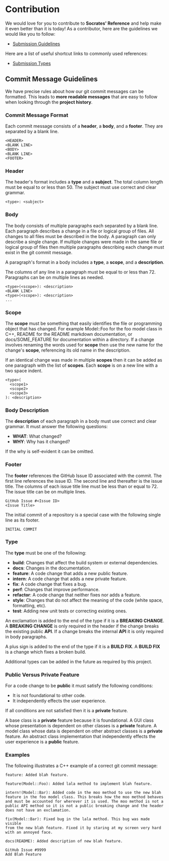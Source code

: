 # Contribution

We would love for you to contribute to __Socrates' Reference__ and help make it even better than it is today!  As a contributor, here are the guidelines we would like you to follow:

* [Submission Guidelines](#submit)

Here are a list of useful shortcut links to commonly used references:

* [Submission Types](#submit_type)

## <a name="submit"></a> Commit Message Guidelines

We have precise rules about how our git commit messages can be formatted. This leads to __more readable messages__ that are easy to follow when looking through the __project history__.

### Commit Message Format

Each commit message consists of a __header__, a __body__, and a __footer__. They are separated by a blank line.

```
<HEADER>
<BLANK LINE>
<BODY>
<BLANK LINE>
<FOOTER>
```

### Header

The header's format includes a __type__ and a __subject__. The total column length must be equal to or less than 50. The subject must use correct and clear grammar.

```
<type>: <subject>
```

### Body

The body consists of multiple paragraphs each separated by a blank line. Each paragraph describes a change in a file or logical group of files. All changes to all files must be described in the body. A paragraph can only describe a single change. If multiple changes were made in the same file or logical group of files then multiple paragraphs describing each change must exist in the git commit message.

A paragraph's format in a body includes a __type__, a __scope__, and a __description__.

The columns of any line in a paragraph must be equal to or less than 72. Paragraphs can be on multiple lines as needed.

```
<type>(<scope>): <description>
<BLANK LINE>
<type>(<scope>): <description>
...
```

### Scope

The __scope__ must be something that easily identifies the file or programming object that has changed. For example Model::Foo for the foo model class in C++, README for the README markdown documentation, or docs/SOME_FEATURE for documentation within a directory. If a change involves renaming the words used for __scope__ then use the new name for the change's __scope__, referencing its old name in the description.

If an identical change was made in multiple __scopes__ then it can be added as one paragraph with the list of __scopes__. Each __scope__ is on a new line with a two space indent.

```
<type>(
  <scope1>
  <scope2>
  <scope3>
): <description>
```

### Body Description

The __description__ of each paragraph in a body must use correct and clear grammar. It must answer the following questions:

* __WHAT__: What changed?
* __WHY__: Why has it changed?

If the why is self-evident it can be omitted.

### Footer

The __footer__ references the GitHub Issue ID associated with the commit. The first line references the issue ID. The second line and thereafter is the issue title. The columns of each issue title line must be less than or equal to 72. The issue title can be on multiple lines.

```
GitHub Issue #<Issue ID>
<Issue Title>
```

The initial commit of a repository is a special case with the following single line as its footer.

```
INITIAL COMMIT
```

### <a name="submit_type"></a> Type

The __type__ must be one of the following:

* __build__: Changes that affect the build system or external dependencies.
* __docs__: Changes in the documentation.
* __feature__: A code change that adds a new public feature.
* __intern__: A code change that adds a new private feature.
* __fix__: A code change that fixes a bug.
* __perf__: Changes that improve performance.
* __refactor__: A code change that neither fixes nor adds a feature.
* __style__: Changes that do not affect the meaning of the code (white space, formatting, etc).
* __test__: Adding new unit tests or correcting existing ones.

An exclamation is added to the end of the type if it is a __BREAKING CHANGE__. A __BREAKING CHANGE__ is only required in the header if the change breaks the existing public __API__. If a change breaks the internal __API__ it is only required in body paragraphs.

A plus sign is added to the end of the type if it is a __BUILD FIX__. A __BUILD FIX__ is a change which fixes a broken build.

Additional types can be added in the future as required by this project.

### Public Versus Private Feature

For a code change to be __public__ it must satisfy the following conditions:

* It is not foundational to other code.
* It independently effects the user experience.

If all conditions are not satisfied then it is a __private__ feature.

A base class is a __private__ feature because it is foundational. A GUI class whose presentation is dependent on other classes is a __private__ feature. A model class whose data is dependent on other abstract classes is a __private__ feature. An abstract class implementation that independently effects the user experience is a __public__ feature.

### Examples

The following illustrates a C++ example of a correct git commit message:

```
feature: Added blah feature.

feature(Model::Foo): Added lala method to implement blah feature.

intern!(Model::Bar): Added code in the moo method to use the new blah
feature in the foo model class. This breaks how the moo method behaves
and must be accounted for wherever it is used. The moo method is not a
public API method so it is not a public breaking change and the header
does not have an exclamation.

fix(Model::Bar): Fixed bug in the lala method. This bug was made visible
from the new blah feature. Fixed it by staring at my screen very hard
with an annoyed face.

docs(README): Added description of new blah feature.

GitHub Issue #9999
Add Blah Feature
```
